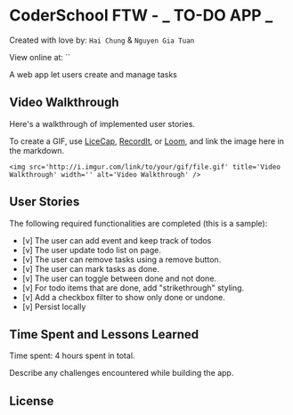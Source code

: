 # CoderSchool FTW - _ TO-DO APP _

Created with love by: `Hai Chung` & `Nguyen Gia Tuan`

View online at: ``

A web app let users create and manage tasks

## Video Walkthrough

Here's a walkthrough of implemented user stories.

To create a GIF, use [LiceCap](http://www.cockos.com/licecap/), [RecordIt](http://www.recordit.co), or [Loom](http://www.useloom.com), and link the image here in the markdown.

```
<img src='http://i.imgur.com/link/to/your/gif/file.gif' title='Video Walkthrough' width='' alt='Video Walkthrough' />
```

## User Stories

The following required functionalities are completed (this is a sample):

-   [v] The user can add event and keep track of todos
-   [v] The user update todo list on page.
-   [v] The user can remove tasks using a remove button.
-   [v] The user can mark tasks as done.
-   [v] The user can toggle between done and not done.
-   [v] For todo items that are done, add "strikethrough" styling.
-   [v] Add a checkbox filter to show only done or undone.
-   [v] Persist locally

## Time Spent and Lessons Learned

Time spent: 4 hours spent in total.

Describe any challenges encountered while building the app.

## License

